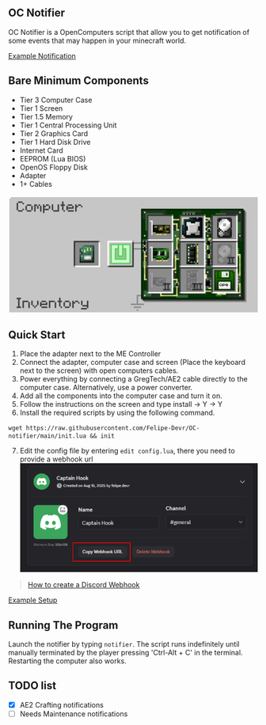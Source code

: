 ## OC Notifier

OC Notifier is a OpenComputers script that allow you to get notification of some events that may happen in your minecraft world.

[Example Notification](/public/notification.png)

## Bare Minimum Components
- Tier 3 Computer Case
- Tier 1 Screen
- Tier 1.5 Memory
- Tier 1 Central Processing Unit
- Tier 2 Graphics Card
- Tier 1 Hard Disk Drive
- Internet Card
- EEPROM (Lua BIOS)
- OpenOS Floppy Disk
- Adapter
- 1+ Cables

![Screenshot of the bareminimum computer requirements](/public/bareminimum.png)

## Quick Start
1. Place the adapter next to the ME Controller
2. Connect the adapter, computer case and screen (Place the keyboard next to the screen) with open computers cables.
3. Power everything by connecting a GregTech/AE2 cable directly to the computer case. Alternatively, use a power converter.
4. Add all the components into the computer case and turn it on.
5. Follow the instructions on the screen and type install -> Y -> Y
6. Install the required scripts by using the following command.
```
wget https://raw.githubusercontent.com/Felipe-Devr/OC-notifier/main/init.lua && init
```

7. Edit the config file by entering `edit config.lua`, there you need to provide a webhook url
![Where to copy the webhook URL](/public/webhook.png)
> [How to create a Discord Webhook](https://support.discord.com/hc/en-us/articles/228383668-Intro-to-Webhooks)

[Example Setup](/public/example_setup.png)

## Running The Program
Launch the notifier by typing `notifier`. The script runs indefinitely until manually terminated by the player pressing 'Ctrl-Alt + C' in the terminal. Restarting the computer also works.


## TODO list
- [x] AE2 Crafting notifications
- [ ] Needs Maintenance notifications
